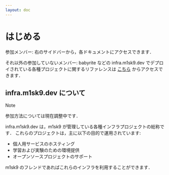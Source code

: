 ```yaml
---
layout: doc
---
```


# はじめる

参加メンバー: 右のサイドバーから，各ドキュメントにアクセスできます．


それ以外の参加していないメンバー: babyrite などの infra.m1sk9.dev でデプロイされている各種プロジェクトに関するリファレンスは [こちら](/reference) からアクセスできます．

## infra.m1sk9.dev について

> [!NOTE]
> 参加方法については現在調整中です．

infra.m1sk9.dev は，m1sk9 が管理している各種インフラプロジェクトの総称です． これらのプロジェクトは，主に以下の目的で運用されています:

- 個人用サービスのホスティング
- 学習および実験のための環境提供
- オープンソースプロジェクトのサポート

m1sk9 のフレンドであればこれらのインフラを利用することができます．
